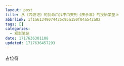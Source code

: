 ```yaml
---
layout: post
title: 从《西游记》的我命由我不由天到《庆余年》的投胎学至上
abbrlink: 1f1a61349074425c95a150f04a542a02
tags: []
categories:
  - 观影笔记
date: 1717636301108
updated: 1717636457293
---
```


占位符
